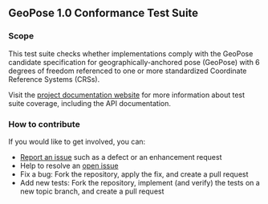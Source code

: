 ## GeoPose 1.0 Conformance Test Suite

### Scope

This test suite checks whether implementations comply with the GeoPose candidate specification for geographically-anchored pose (GeoPose) with 6 degrees of freedom referenced to one or more standardized Coordinate Reference Systems (CRSs).

Visit the [project documentation website](http://opengeospatial.github.io/ets-geopose10/)
for more information about test suite coverage, including the API documentation.


### How to contribute

If you would like to get involved, you can:

* [Report an issue](https://github.com/opengeospatial/ets-geopose10/issues) such as a defect or
an enhancement request
* Help to resolve an [open issue](https://github.com/opengeospatial/ets-geopose10/issues?q=is%3Aopen)
* Fix a bug: Fork the repository, apply the fix, and create a pull request
* Add new tests: Fork the repository, implement (and verify) the tests on a new topic branch,
and create a pull request
